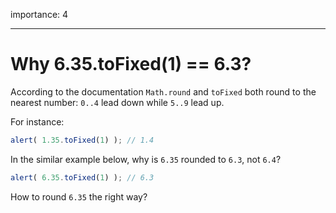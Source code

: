 importance: 4

---

# Why 6.35.toFixed(1) == 6.3?

According to the documentation `Math.round` and `toFixed` both round to the nearest number: `0..4` lead down while `5..9` lead up.

For instance:

```js run
alert( 1.35.toFixed(1) ); // 1.4
```

In the similar example below, why is `6.35` rounded to `6.3`, not `6.4`?

```js run
alert( 6.35.toFixed(1) ); // 6.3
```

How to round `6.35` the right way?

